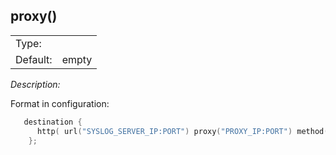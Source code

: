 ---
---
<!-- DISCLAIMER: This file is based on the syslog-ng Open Source Edition documentation https://github.com/balabit/syslog-ng-ose-guides/commit/2f4a52ee61d1ea9ad27cb4f3168b95408fddfdf2 and is used under the terms of The syslog-ng Open Source Edition Documentation License. The file has been modified by Axoflow. -->

## proxy()

|          |       |
| -------- | ----- |
| Type:    |       |
| Default: | empty |

*Description:*

Format in configuration:

```c
   destination {
      http( url("SYSLOG_SERVER_IP:PORT") proxy("PROXY_IP:PORT") method("POST"));
    }; 
```

